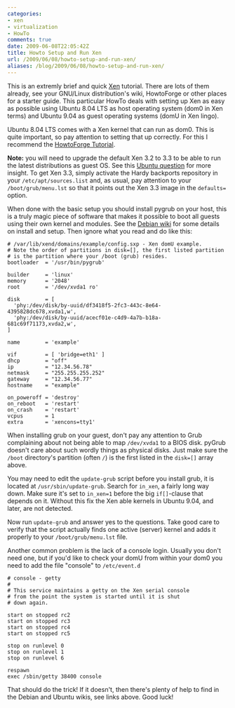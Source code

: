 ```yaml
---
categories:
- xen
- virtualization
- HowTo
comments: true
date: 2009-06-08T22:05:42Z
title: Howto Setup and Run Xen
url: /2009/06/08/howto-setup-and-run-xen/
aliases: /blog/2009/06/08/howto-setup-and-run-xen/
---
```


This is an extremly brief and quick [Xen][1] tutorial. There are lots of
them already, see your GNU/Linux distribution's wiki, HowtoForge or
other places for a starter guide. This particular HowTo deals with
setting up Xen as easy as possible using Ubuntu 8.04 LTS as host
operating system (dom0 in Xen terms) and Ubuntu 9.04 as guest operating
systems (domU in Xen lingo).

Ubuntu 8.04 LTS comes with a Xen kernel that can run as dom0. This is
quite important, so pay attention to setting that up correctly. For this
I recommend the [HowtoForge Tutorial][2].

**Note:** you will need to upgrade the default Xen 3.2 to 3.3 to be able
to run the latest distributions as guest OS.  See this
[Ubuntu question][3] for more insight.  To get Xen 3.3, simply activate
the Hardy backports repository in your `/etc/apt/sources.list` and, as
usual, pay attention to your `/boot/grub/menu.lst` so that it points out
the Xen 3.3 image in the `defaults=` option.

When done with the basic setup you should install pygrub on your host,
this is a truly magic piece of software that makes it possible to boot
all guests using their own kernel and modules.  See the [Debian wiki][4]
for some details on install and setup.  Then ignore what you read and do
like this:

    # /var/lib/xend/domains/example/config.sxp - Xen domU example.
    # Note the order of partitions in disk=[], the first listed partition
    # is the partition where your /boot (grub) resides. 
    bootloader  = '/usr/bin/pygrub'
    
    builder     = 'linux'
    memory      = '2048'
    root        = '/dev/xvda1 ro'
    
    disk        = [
      'phy:/dev/disk/by-uuid/df3418f5-2fc3-443c-8e64-4395828dc678,xvda1,w',
      'phy:/dev/disk/by-uuid/acecf01e-c4d9-4a7b-b18a-681c69f71173,xvda2,w',
    ]
    
    name        = 'example'
    
    vif         = [ 'bridge=eth1' ]
    dhcp        = "off"
    ip          = "12.34.56.78"
    netmask     = "255.255.255.252"
    gateway     = "12.34.56.77"
    hostname    = "example"
    
    on_poweroff = 'destroy'
    on_reboot   = 'restart'
    on_crash    = 'restart'
    vcpus       = 1
    extra       = 'xencons=tty1'

When installing grub on your guest, don't pay any attention to Grub
complaining about not being able to map `/dev/xvda1` to a BIOS disk.
pyGrub doesn't care about such wordly things as physical disks.  Just
make sure the `/boot` directory's partition (often `/`) is the first
listed in the `disk=[]` array above.

You may need to edit the `update-grub` script before you install grub,
it is located at `/usr/sbin/update-grub`.  Search for `in_xen`, a fairly
long way down.  Make sure it's set to `in_xen=1` before the big
`if[]`-clause that depends on it.  Without this fix the Xen able kernels
in Ubuntu 9.04, and later, are not detected.

Now run `update-grub` and answer yes to the questions. Take good care to
verify that the script actually finds one active (server) kernel and
adds it properly to your `/boot/grub/menu.lst` file.

Another common problem is the lack of a console login.  Usually you
don't need one, but if you'd like to check your domU from within your
dom0 you need to add the file "console" to `/etc/event.d`

    # console - getty
    #
    # This service maintains a getty on the Xen serial console
    # from the point the system is started until it is shut
    # down again.
    
    start on stopped rc2
    start on stopped rc3
    start on stopped rc4
    start on stopped rc5
    
    stop on runlevel 0
    stop on runlevel 1
    stop on runlevel 6
    
    respawn
    exec /sbin/getty 38400 console

That should do the trick!  If it doesn't, then there's plenty of help to
find in the Debian and Ubuntu wikis, see links above. Good luck!

[1]: http://www.xenproject.org/
[2]: http://howtoforge.org/high-performance-xen-on-ubuntu-8.04-amd64
[3]: https://answers.launchpad.net/ubuntu/+question/50326
[4]: http://wiki.debian.org/PyGrub

